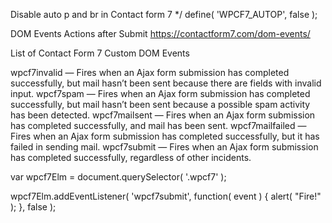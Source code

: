 Disable auto p and br in Contact form 7 */ define( 'WPCF7_AUTOP', false );

DOM Events
Actions after Submit
https://contactform7.com/dom-events/

List of Contact Form 7 Custom DOM Events

wpcf7invalid — Fires when an Ajax form submission has completed successfully, but mail hasn’t been sent because there are fields with invalid input.
wpcf7spam — Fires when an Ajax form submission has completed successfully, but mail hasn’t been sent because a possible spam activity has been detected.
wpcf7mailsent — Fires when an Ajax form submission has completed successfully, and mail has been sent.
wpcf7mailfailed — Fires when an Ajax form submission has completed successfully, but it has failed in sending mail.
wpcf7submit — Fires when an Ajax form submission has completed successfully, regardless of other incidents.

var wpcf7Elm = document.querySelector( '.wpcf7' );
 
wpcf7Elm.addEventListener( 'wpcf7submit', function( event ) {
    alert( "Fire!" );
}, false );